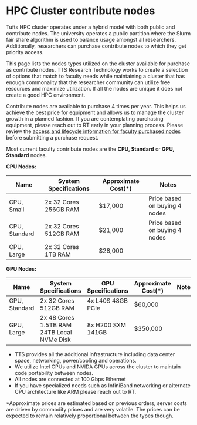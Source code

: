 # HPC Cluster contribute nodes

Tufts HPC cluster operates under a hybrid model with both public and contribute nodes. The university operates a public partition where the Slurm fair share algorithm is used to balance usage amongst all researchers. Additionally, researchers can purchase contribute nodes to which they get priority access.

This page lists the nodes types utilized on the cluster available for purchase as contribute nodes. TTS Research Technology works to create a selection of options that match to faculty needs while maintaining a cluster that has enough commonality that the researcher community can utilize free resources and maximize utilization. If all the nodes are unique it does not create a good HPC environment.

Contribute nodes are available to purchase 4 times per year. This helps us achieve the best price for equipment and allows us to manage the cluster growth in a planned fashion. If you are contemplating purchasing equipment, please reach out to RT early in your planning process. Please review the [access and lifecycle information for faculty purchased nodes](index.md#hpc-researcher-contribution-node) before submitting a purchase request.

Most current faculty contribute nodes are the **CPU, Standard** or **GPU, Standard** nodes.

**CPU Nodes:**

| **Name**      | **System Specifications** | **Approximate Cost(\*)** | **Notes**                     |
| ------------- | ------------------------- | ------------------------ | ----------------------------- |
| CPU, Small    | 2x 32 Cores<br/>256GB RAM | \$17,000                 | Price based on buying 4 nodes |
| CPU, Standard | 2x 32 Cores<br/>512GB RAM | \$21,000                 | Price based on buying 4 nodes |
| CPU, Large    | 2x 32 Cores<br/>1TB RAM   | \$28,000                 |                               |

**GPU Nodes:**

| **Name**      | **System Specifications**                          | **GPU Specifications** | **Approximate Cost(\*)** | **Notes** |
| ------------- | -------------------------------------------------- | ---------------------- | ------------------------ | --------- |
| GPU, Standard | 2x 32 Cores<br/>512GB RAM<br/>                     | 4x L40S 48GB PCIe      | \$60,000                 |           |
| GPU, Large    | 2x 48 Cores<br/>1.5TB RAM<br/>24TB Local NVMe Disk | 8x H200 SXM 141GB      | \$350,000                |           |

- TTS provides all the additional infrastructure including data center space, networking, power/cooling and operations.
- We utilize Intel CPUs and NVIDA GPUs across the cluster to maintain code portability between nodes.
- All nodes are connected at 100 Gbps Ethernet
- If you have specialized needs such as InfiniBand networking or alternate CPU architecture like ARM please reach out to RT.

\*Approximate prices are estimated based on previous orders, server costs are driven by commodity prices and are very volatile. The prices can be expected to remain relatively proportional between the types though.
